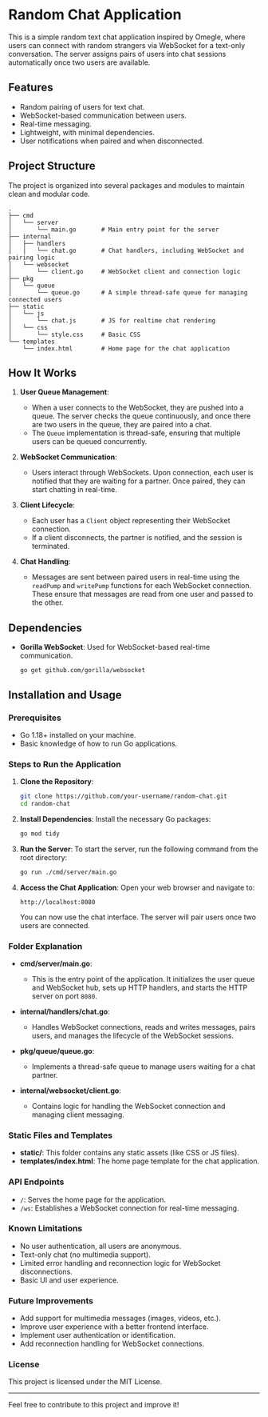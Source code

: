 # Random Chat Application

This is a simple random text chat application inspired by Omegle, where users can connect with random strangers via WebSocket for a text-only conversation. The server assigns pairs of users into chat sessions automatically once two users are available.

## Features
- Random pairing of users for text chat.
- WebSocket-based communication between users.
- Real-time messaging.
- Lightweight, with minimal dependencies.
- User notifications when paired and when disconnected.

## Project Structure
The project is organized into several packages and modules to maintain clean and modular code.

```
.
├── cmd
│   └── server
│       └── main.go       # Main entry point for the server
├── internal
│   ├── handlers
│   │   └── chat.go       # Chat handlers, including WebSocket and pairing logic
│   └── websocket
│       └── client.go     # WebSocket client and connection logic
├── pkg
│   └── queue
│       └── queue.go      # A simple thread-safe queue for managing connected users
├── static
│   └── js
│       └── chat.js       # JS for realtime chat rendering
│   └── css
│       └── style.css     # Basic CSS
└── templates
    └── index.html        # Home page for the chat application
```

## How It Works

1. **User Queue Management**: 
   - When a user connects to the WebSocket, they are pushed into a queue. The server checks the queue continuously, and once there are two users in the queue, they are paired into a chat.
   - The `Queue` implementation is thread-safe, ensuring that multiple users can be queued concurrently.

2. **WebSocket Communication**:
   - Users interact through WebSockets. Upon connection, each user is notified that they are waiting for a partner. Once paired, they can start chatting in real-time.

3. **Client Lifecycle**:
   - Each user has a `Client` object representing their WebSocket connection.
   - If a client disconnects, the partner is notified, and the session is terminated.

4. **Chat Handling**:
   - Messages are sent between paired users in real-time using the `readPump` and `writePump` functions for each WebSocket connection. These ensure that messages are read from one user and passed to the other.

## Dependencies

- **Gorilla WebSocket**: Used for WebSocket-based real-time communication.
  ```
  go get github.com/gorilla/websocket
  ```

## Installation and Usage

### Prerequisites

- Go 1.18+ installed on your machine.
- Basic knowledge of how to run Go applications.

### Steps to Run the Application

1. **Clone the Repository**:
   ```bash
   git clone https://github.com/your-username/random-chat.git
   cd random-chat
   ```

2. **Install Dependencies**:
   Install the necessary Go packages:
   ```bash
   go mod tidy
   ```

3. **Run the Server**:
   To start the server, run the following command from the root directory:
   ```bash
   go run ./cmd/server/main.go
   ```

4. **Access the Chat Application**:
   Open your web browser and navigate to:
   ```
   http://localhost:8080
   ```

   You can now use the chat interface. The server will pair users once two users are connected.

### Folder Explanation

- **cmd/server/main.go**:
  - This is the entry point of the application. It initializes the user queue and WebSocket hub, sets up HTTP handlers, and starts the HTTP server on port `8080`.

- **internal/handlers/chat.go**:
  - Handles WebSocket connections, reads and writes messages, pairs users, and manages the lifecycle of the WebSocket sessions.

- **pkg/queue/queue.go**:
  - Implements a thread-safe queue to manage users waiting for a chat partner.

- **internal/websocket/client.go**:
  - Contains logic for handling the WebSocket connection and managing client messaging.

### Static Files and Templates

- **static/**: This folder contains any static assets (like CSS or JS files).
- **templates/index.html**: The home page template for the chat application.

### API Endpoints

- `/`: Serves the home page for the application.
- `/ws`: Establishes a WebSocket connection for real-time messaging.

### Known Limitations

- No user authentication, all users are anonymous.
- Text-only chat (no multimedia support).
- Limited error handling and reconnection logic for WebSocket disconnections.
- Basic UI and user experience.

### Future Improvements

- Add support for multimedia messages (images, videos, etc.).
- Improve user experience with a better frontend interface.
- Implement user authentication or identification.
- Add reconnection handling for WebSocket connections.

### License

This project is licensed under the MIT License.

---

Feel free to contribute to this project and improve it!
